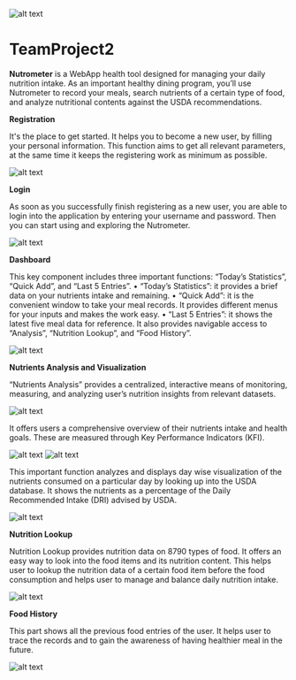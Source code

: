 ![alt text](/static/images/Nutrometer.png)
# TeamProject2

**Nutrometer** is a WebApp health tool designed for managing your daily nutrition intake. As an important healthy dining program, you’ll use Nutrometer to record your meals, search nutrients of a certain type of food, and analyze nutritional contents against the USDA recommendations.


**Registration**

It's the place to get started. It helps you to become a new user, by filling your personal information. This function aims to get all relevant parameters, at the same time it keeps the registering work as minimum as possible.

![alt text](/static/images/register.png)


**Login**

As soon as you successfully finish registering as a new user, you are able to login into the application by entering your username and password. Then you can start using and exploring the Nutrometer.

![alt text](/static/images/login.png)


**Dashboard**

This key component includes three important functions: “Today’s Statistics”, “Quick Add”, and “Last 5 Entries”. 
•	“Today’s Statistics”: it provides a brief data on your nutrients intake and remaining.
•	“Quick Add”: it is the convenient window to take your meal records. It provides different menus for your inputs and makes the work easy.
•	“Last 5 Entries”: it shows the latest five meal data for reference.
It also provides navigable access to “Analysis”, “Nutrition Lookup”, and “Food History”.

![alt text](/static/images/dashboard.png)


**Nutrients Analysis and Visualization**

“Nutrients Analysis” provides a centralized, interactive means of monitoring, measuring, and analyzing user’s nutrition insights from relevant datasets.

![alt text](/static/images/filter.png)

It offers users a comprehensive overview of their nutrients intake and health goals. These are measured through Key Performance Indicators (KFI).

![alt text](/static/images/macro.png)
![alt text](/static/images/micro.png)

This important function analyzes and displays day wise visualization of the nutrients consumed on a particular day by looking up into the USDA database. It shows the nutrients as a percentage of the Daily Recommended Intake (DRI) advised by USDA.

![alt text](/static/images/percentage.png)


**Nutrition Lookup**

Nutrition Lookup provides nutrition data on 8790 types of food.
It offers an easy way to look into the food items and its nutrition content. This helps user to lookup the nutrition data of a certain food item before the food consumption and helps user to manage and balance daily nutrition intake.

![alt text](/static/images/lookup.png)


**Food History**

This part shows all the previous food entries of the user. It helps user to trace the records and to gain the awareness of having healthier meal in the future.

![alt text](/static/images/history.png)
